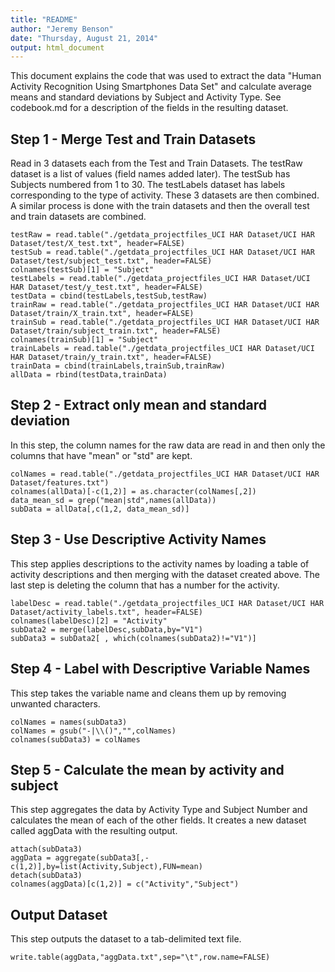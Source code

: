 ```yaml
---
title: "README"
author: "Jeremy Benson"
date: "Thursday, August 21, 2014"
output: html_document
---
```

This document explains the code that was used to extract the data "Human Activity Recognition Using Smartphones Data Set" and calculate average means and standard deviations by Subject and Activity Type. See codebook.md for a description of the fields in the resulting dataset.
## Step 1 - Merge Test and Train Datasets
Read in 3 datasets each from the Test and Train Datasets. The testRaw dataset is a list of values (field names added later). The testSub has Subjects numbered from 1 to 30. The testLabels dataset has labels corresponding to the type of activity. These 3 datasets are then combined.
A similar process is done with the train datasets and then the overall test and train datasets are combined.
```{r}
testRaw = read.table("./getdata_projectfiles_UCI HAR Dataset/UCI HAR Dataset/test/X_test.txt", header=FALSE)
testSub = read.table("./getdata_projectfiles_UCI HAR Dataset/UCI HAR Dataset/test/subject_test.txt", header=FALSE)
colnames(testSub)[1] = "Subject"
testLabels = read.table("./getdata_projectfiles_UCI HAR Dataset/UCI HAR Dataset/test/y_test.txt", header=FALSE)
testData = cbind(testLabels,testSub,testRaw)
trainRaw = read.table("./getdata_projectfiles_UCI HAR Dataset/UCI HAR Dataset/train/X_train.txt", header=FALSE)
trainSub = read.table("./getdata_projectfiles_UCI HAR Dataset/UCI HAR Dataset/train/subject_train.txt", header=FALSE)
colnames(trainSub)[1] = "Subject"
trainLabels = read.table("./getdata_projectfiles_UCI HAR Dataset/UCI HAR Dataset/train/y_train.txt", header=FALSE)
trainData = cbind(trainLabels,trainSub,trainRaw)
allData = rbind(testData,trainData)
```
## Step 2 - Extract only mean and standard deviation
In this step, the column names for the raw data are read in and then only the columns that have "mean" or "std" are kept.
```{r,}
colNames = read.table("./getdata_projectfiles_UCI HAR Dataset/UCI HAR Dataset/features.txt")
colnames(allData)[-c(1,2)] = as.character(colNames[,2])
data_mean_sd = grep("mean|std",names(allData))
subData = allData[,c(1,2, data_mean_sd)]
```
## Step 3 - Use Descriptive Activity Names
This step applies descriptions to the activity names by loading a table of activity descriptions and then merging with the dataset created above. The last step is deleting the column that has a number for the activity.
```{r,}
labelDesc = read.table("./getdata_projectfiles_UCI HAR Dataset/UCI HAR Dataset/activity_labels.txt", header=FALSE)
colnames(labelDesc)[2] = "Activity"
subData2 = merge(labelDesc,subData,by="V1")
subData3 = subData2[ , which(colnames(subData2)!="V1")]
```
## Step 4 - Label with Descriptive Variable Names
This step takes the variable name and cleans them up by removing unwanted characters.
```{r,}
colNames = names(subData3)
colNames = gsub("-|\\()","",colNames)
colnames(subData3) = colNames
```
## Step 5 - Calculate the mean by activity and subject
This step aggregates the data by Activity Type and Subject Number and calculates the mean of each of the other fields. It creates a new dataset called aggData with the resulting output.
```{r,}
attach(subData3)
aggData = aggregate(subData3[,-c(1,2)],by=list(Activity,Subject),FUN=mean)
detach(subData3)
colnames(aggData)[c(1,2)] = c("Activity","Subject")
```
## Output Dataset
This step outputs the dataset to a tab-delimited text file.
```{r,}
write.table(aggData,"aggData.txt",sep="\t",row.name=FALSE)
```
